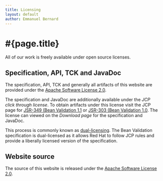 ```yaml
---
title: Licensing
layout: default
author: Emmanuel Bernard
---
```

# #{page.title}

All of our work is freely available under open source licenses.

## Specification, API, TCK and JavaDoc

The specification, API, TCK and generally all artifacts of this website are
provided under the [Apache Software License 2.0][asl].

The specification and JavaDoc are additionally available under the *JCP click
through license*.  To obtain artifacts under this license visit the JCP page for
[JSR-349 (Bean Validation 1.1](http://jcp.org/en/jsr/detail?id=349) or [JSR-303
(Bean Validation 1.0](http://jcp.org/en/jsr/detail?id=303). The license can
viewed on the *Download page* for the specification and JavaDoc.

This process is commonly known as
[dual-licensing](http://en.wikipedia.org/wiki/Multi-licensing).  The Bean
Validation specification is dual-licensed as it allows Red Hat to follow JCP
rules and provide a liberally licensed version of the specification.

## Website source

The source of this website is released under the [Apache Software License 2.0][asl].


[asl]: http://www.apache.org/licenses/LICENSE-2.0.html
